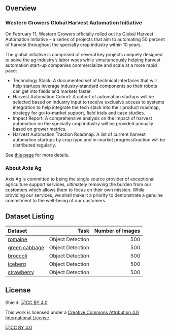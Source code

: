 ## Overview
### Western Growers Global Harvest Automation Initiative

On February 11, Western Growers officially rolled out its Global Harvest Automation Initiative – a series of projects that aim to automating 50 percent of harvest throughout the specialty crop industry within 10 years.

The global initiative is comprised of several key projects uniquely designed to solve the ag industry’s labor woes while simultaneously helping harvest automation start-up companies commercialize and scale at a more rapid pace:

- Technology Stack: A documented set of technical interfaces that will help startups leverage industry-standard components so their robots can get into fields and markets faster.
- Harvest Automation Cohort: A cohort of automation startups will be selected based on industry input to receive exclusive access to systems integration to help integrate the tech stack into their product roadmap, strategy for go-to-market support, field trials and case studies.
- Impact Report: A comprehensive analysis on the impact of harvest automation on the specialty crop industry will be provided annually based on grower metrics.
- Harvest Automation Traction Roadmap: A list of current harvest automation startups by crop type and in-market progress/traction will be distributed regularly.

See [this page](http://www.wginnovation.com/blog/GHAI) for more details.

### About Axis Ag
Axis Ag is committed to being the single source provider of exceptional agriculture support services, ultimately removing the burden from our customers which allows them to focus on their own mission. While providing our services, we shall make it a priority to demonstrate a genuine commitment to the well-being of our customers.


## Dataset Listing
| Dataset | Task | Number of Images |
| :--- | ---: | ---: |
[romaine](https://github.com/AxisAg/GHAIDatasets/blob/main/datasets/romaine.md) | Object Detection | 500 |
[green cabbage](https://github.com/AxisAg/GHAIDatasets/blob/main/datasets/green_cabbage.md) | Object Detection | 500 |
[broccoli](https://github.com/AxisAg/GHAIDatasets/blob/main/datasets/broccoli.md) | Object Detection | 500 |
[iceberg](https://github.com/AxisAg/GHAIDatasets/blob/main/datasets/iceberg.md) | Object Detection | 500 |
[strawberry](https://github.com/AxisAg/GHAIDatasets/blob/main/datasets/strawberry.md) | Object Detection | 500 |

## License
Shield: [![CC BY 4.0][cc-by-shield]][cc-by]

This work is licensed under a
[Creative Commons Attribution 4.0 International License][cc-by].

[![CC BY 4.0][cc-by-image]][cc-by]

[cc-by]: http://creativecommons.org/licenses/by/4.0/
[cc-by-image]: https://i.creativecommons.org/l/by/4.0/88x31.png
[cc-by-shield]: https://img.shields.io/badge/License-CC%20BY%204.0-lightgrey.svg
